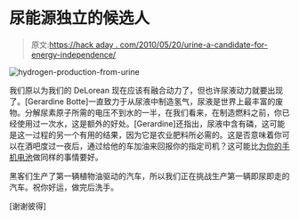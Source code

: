 # 尿能源独立的候选人

> 原文:[https://hack aday . com/2010/05/20/urine-a-candidate-for-energy-independence/](https://hackaday.com/2010/05/20/urine-a-candidate-for-energy-independence/)

![](../Images/5d442521480d104045b80c476abaf6e9.png "hydrogen-production-from-urine")

我们原以为我们的 DeLorean 现在应该有融合动力了，但也许尿液动力就要出现了。[Gerardine Botte]一直致力于从尿液中制造氢气，尿液是世界上最丰富的废物。分解尿素原子所需的电压不到水的一半，在我们看来，在制造燃料之前，你已经使用过一次水，这是额外的好处。[Gerardine]还指出，尿液中含有磷，这可能是这一过程的另一个有用的结果，因为它是农业肥料所必需的。这是否意味着你可以在酒吧度过一夜后，通过给他的车加油来回报你的指定司机？这可能比[为你的手机电池](http://hackaday.com/2005/08/16/hackaday-links-36/)做同样的事情要好。

黑客们生产了第一辆植物油驱动的汽车，所以我们正在挑战生产第一辆即尿即走的汽车。祝你好运，做完后洗手。

[谢谢彼得]